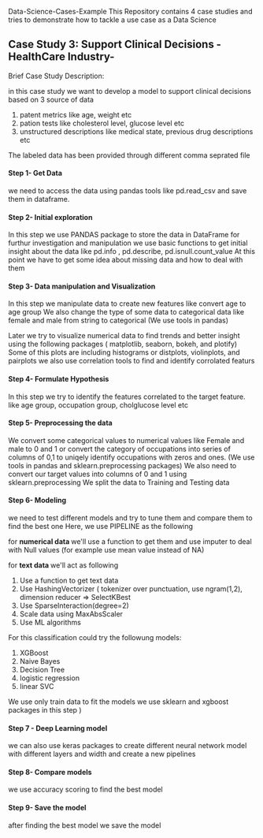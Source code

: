  Data-Science-Cases-Example
This Repository contains 4 case studies and tries to demonstrate how to tackle a use case as a Data Science

<h2> Case Study 3: Support Clinical Decisions - HealthCare Industry- </h2>

Brief Case Study Description:

in this case study we want to develop a model to support clinical decisions based on 3 source of data 
<ol>
<li> patent metrics like age, weight etc </li>
<li> pation tests like cholesterol level, glucose level etc </li>
<li> unstructured descriptions like medical state, previous drug descriptions etc </li>
</ol>
The labeled data has been provided through different comma seprated file 

<h4> Step 1- Get Data </h4>

we need to access the data using pandas tools like pd.read_csv and save them in dataframe.

<h4> Step 2- Initial exploration </h4>

In this step we use PANDAS package to store the data in DataFrame for furthur investigation and manipulation
we use basic functions to get initial insight about the data like pd.info , pd.describe, pd.isnull.count_value 
At this point we have to get some idea about missing data and how to deal with them

<h4> Step 3- Data manipulation and Visualization </h4>

In this step we manipulate data to create new features like convert age to age group
We also change the type of some data to categorical data like female and male from string to categorical (We use tools in pandas)

Later we try to visualize  numerical data to find trends and better insight using the following packages ( matplotlib, seaborn, bokeh, 
and plotify)
Some of this plots are including histograms or distplots, violinplots, and pairplots we also use correlation tools to find and identify 
corrolated featurs 


<h4> Step 4- Formulate Hypothesis </h4> 

In this step we try to identify the features correlated to the target feature. like age group, occupation group, cholglucose level etc


<h4> Step 5- Preprocessing the data </h4>

We convert some categorical values to numerical values like Female and male to 0 and 1  or convert the category of occupations 
into series of columns of 0,1 to uniqely identify occupations with zeros and ones. 
(We use tools in pandas and sklearn.preprocessing packages)
We also need to convert our target values  into columns of 0 and 1 using sklearn.preprocessing
We split the data to Training and Testing data 

<h4> Step 6- Modeling </h4>

we need to test different models and try to tune them and compare them to find the best one
Here, we use PIPELINE as the following

for <b> numerical data </b>  we'll use a function to get them and use imputer to deal with Null values 
(for example use mean value instead of NA)

for <b> text data </b> we'll act as following
<ol>
<li> Use a function to get text data </li> 
<li> Use HashingVectorizer ( tokenizer over punctuation, use ngram(1,2), dimension reducer => SelectKBest </li>
<li> Use SparseInteraction(degree=2) </li>
<li> Scale data using MaxAbsScaler </li>
<li> Use ML algorithms </li>
</ol>
For this classification could try the followung models:       
  
 <ol>
<li> XGBoost  </li> 
<li> Naive Bayes </li> 
<li>  Decision Tree </li> 
<li>  logistic regression </li> 
<li>  linear SVC </li> 

</ol>

                                                              
 We use only train data to fit the models
 we use sklearn and xgboost packages in this step )
 
<h4> Step 7 - Deep Learning model </h4>
 
 we can also use keras packages to create different neural network model with different layers and width and create a new pipelines 
 
<h4> Step 8- Compare models </h4>
 
we use accuracy scoring to find the best model 

<h4> Step 9- Save the model </h4>

after finding the best model we save the model 







